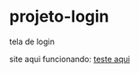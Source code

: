 # projeto-login
 tela de login

site aqui funcionando: <a href="https://brn4dev.github.io/projeto-login/">teste aqui</a>
